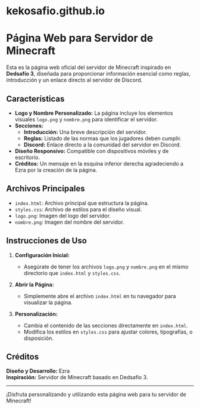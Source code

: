 # kekosafio.github.io
# Página Web para Servidor de Minecraft

Esta es la página web oficial del servidor de Minecraft inspirado en **Dedsafío 3**, diseñada para proporcionar información esencial como reglas, introducción y un enlace directo al servidor de Discord.

## Características

- **Logo y Nombre Personalizado:** La página incluye los elementos visuales `logo.png` y `nombre.png` para identificar el servidor.
- **Secciones:** 
  - **Introducción:** Una breve descripción del servidor.
  - **Reglas:** Listado de las normas que los jugadores deben cumplir.
  - **Discord:** Enlace directo a la comunidad del servidor en Discord.
- **Diseño Responsivo:** Compatible con dispositivos móviles y de escritorio.
- **Créditos:** Un mensaje en la esquina inferior derecha agradeciendo a Ezra por la creación de la página.

## Archivos Principales

- `index.html`: Archivo principal que estructura la página.
- `styles.css`: Archivo de estilos para el diseño visual.
- `logo.png`: Imagen del logo del servidor.
- `nombre.png`: Imagen del nombre del servidor.

## Instrucciones de Uso

1. **Configuración Inicial:**
   - Asegúrate de tener los archivos `logo.png` y `nombre.png` en el mismo directorio que `index.html` y `styles.css`.

2. **Abrir la Página:**
   - Simplemente abre el archivo `index.html` en tu navegador para visualizar la página.

3. **Personalización:**
   - Cambia el contenido de las secciones directamente en `index.html`.
   - Modifica los estilos en `styles.css` para ajustar colores, tipografías, o disposición.

## Créditos

**Diseño y Desarrollo:** Ezra  
**Inspiración:** Servidor de Minecraft basado en Dedsafío 3.

---

¡Disfruta personalizando y utilizando esta página web para tu servidor de Minecraft!
